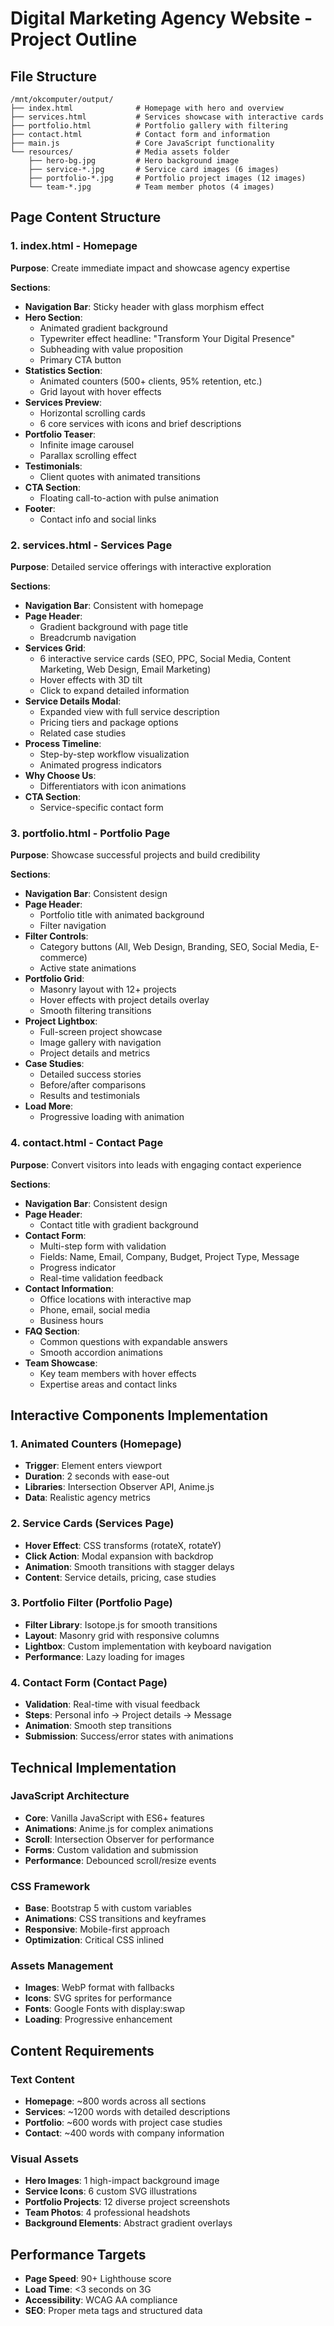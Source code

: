 # Digital Marketing Agency Website - Project Outline

## File Structure
```
/mnt/okcomputer/output/
├── index.html              # Homepage with hero and overview
├── services.html           # Services showcase with interactive cards
├── portfolio.html          # Portfolio gallery with filtering
├── contact.html            # Contact form and information
├── main.js                 # Core JavaScript functionality
└── resources/              # Media assets folder
    ├── hero-bg.jpg         # Hero background image
    ├── service-*.jpg       # Service card images (6 images)
    ├── portfolio-*.jpg     # Portfolio project images (12 images)
    └── team-*.jpg          # Team member photos (4 images)
```

## Page Content Structure

### 1. index.html - Homepage
**Purpose**: Create immediate impact and showcase agency expertise

**Sections**:
- **Navigation Bar**: Sticky header with glass morphism effect
- **Hero Section**: 
  - Animated gradient background
  - Typewriter effect headline: "Transform Your Digital Presence"
  - Subheading with value proposition
  - Primary CTA button
- **Statistics Section**: 
  - Animated counters (500+ clients, 95% retention, etc.)
  - Grid layout with hover effects
- **Services Preview**: 
  - Horizontal scrolling cards
  - 6 core services with icons and brief descriptions
- **Portfolio Teaser**: 
  - Infinite image carousel
  - Parallax scrolling effect
- **Testimonials**: 
  - Client quotes with animated transitions
- **CTA Section**: 
  - Floating call-to-action with pulse animation
- **Footer**: 
  - Contact info and social links

### 2. services.html - Services Page
**Purpose**: Detailed service offerings with interactive exploration

**Sections**:
- **Navigation Bar**: Consistent with homepage
- **Page Header**: 
  - Gradient background with page title
  - Breadcrumb navigation
- **Services Grid**: 
  - 6 interactive service cards (SEO, PPC, Social Media, Content Marketing, Web Design, Email Marketing)
  - Hover effects with 3D tilt
  - Click to expand detailed information
- **Service Details Modal**: 
  - Expanded view with full service description
  - Pricing tiers and package options
  - Related case studies
- **Process Timeline**: 
  - Step-by-step workflow visualization
  - Animated progress indicators
- **Why Choose Us**: 
  - Differentiators with icon animations
- **CTA Section**: 
  - Service-specific contact form

### 3. portfolio.html - Portfolio Page
**Purpose**: Showcase successful projects and build credibility

**Sections**:
- **Navigation Bar**: Consistent design
- **Page Header**: 
  - Portfolio title with animated background
  - Filter navigation
- **Filter Controls**: 
  - Category buttons (All, Web Design, Branding, SEO, Social Media, E-commerce)
  - Active state animations
- **Portfolio Grid**: 
  - Masonry layout with 12+ projects
  - Hover effects with project details overlay
  - Smooth filtering transitions
- **Project Lightbox**: 
  - Full-screen project showcase
  - Image gallery with navigation
  - Project details and metrics
- **Case Studies**: 
  - Detailed success stories
  - Before/after comparisons
  - Results and testimonials
- **Load More**: 
  - Progressive loading with animation

### 4. contact.html - Contact Page
**Purpose**: Convert visitors into leads with engaging contact experience

**Sections**:
- **Navigation Bar**: Consistent design
- **Page Header**: 
  - Contact title with gradient background
- **Contact Form**: 
  - Multi-step form with validation
  - Fields: Name, Email, Company, Budget, Project Type, Message
  - Progress indicator
  - Real-time validation feedback
- **Contact Information**: 
  - Office locations with interactive map
  - Phone, email, social media
  - Business hours
- **FAQ Section**: 
  - Common questions with expandable answers
  - Smooth accordion animations
- **Team Showcase**: 
  - Key team members with hover effects
  - Expertise areas and contact links

## Interactive Components Implementation

### 1. Animated Counters (Homepage)
- **Trigger**: Element enters viewport
- **Duration**: 2 seconds with ease-out
- **Libraries**: Intersection Observer API, Anime.js
- **Data**: Realistic agency metrics

### 2. Service Cards (Services Page)
- **Hover Effect**: CSS transforms (rotateX, rotateY)
- **Click Action**: Modal expansion with backdrop
- **Animation**: Smooth transitions with stagger delays
- **Content**: Service details, pricing, case studies

### 3. Portfolio Filter (Portfolio Page)
- **Filter Library**: Isotope.js for smooth transitions
- **Layout**: Masonry grid with responsive columns
- **Lightbox**: Custom implementation with keyboard navigation
- **Performance**: Lazy loading for images

### 4. Contact Form (Contact Page)
- **Validation**: Real-time with visual feedback
- **Steps**: Personal info → Project details → Message
- **Animation**: Smooth step transitions
- **Submission**: Success/error states with animations

## Technical Implementation

### JavaScript Architecture
- **Core**: Vanilla JavaScript with ES6+ features
- **Animations**: Anime.js for complex animations
- **Scroll**: Intersection Observer for performance
- **Forms**: Custom validation and submission
- **Performance**: Debounced scroll/resize events

### CSS Framework
- **Base**: Bootstrap 5 with custom variables
- **Animations**: CSS transitions and keyframes
- **Responsive**: Mobile-first approach
- **Optimization**: Critical CSS inlined

### Assets Management
- **Images**: WebP format with fallbacks
- **Icons**: SVG sprites for performance
- **Fonts**: Google Fonts with display:swap
- **Loading**: Progressive enhancement

## Content Requirements

### Text Content
- **Homepage**: ~800 words across all sections
- **Services**: ~1200 words with detailed descriptions
- **Portfolio**: ~600 words with project case studies
- **Contact**: ~400 words with company information

### Visual Assets
- **Hero Images**: 1 high-impact background image
- **Service Icons**: 6 custom SVG illustrations
- **Portfolio Projects**: 12 diverse project screenshots
- **Team Photos**: 4 professional headshots
- **Background Elements**: Abstract gradient overlays

## Performance Targets
- **Page Speed**: 90+ Lighthouse score
- **Load Time**: <3 seconds on 3G
- **Accessibility**: WCAG AA compliance
- **SEO**: Proper meta tags and structured data